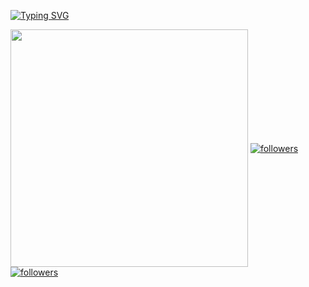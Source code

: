 [![Typing SVG](https://readme-typing-svg.herokuapp.com?color=6CF7B9&lines=Hello+There!+This+is+Moaaz;Penetration+Tester)](https://git.io/typing-svg)

<img align='center' src="https://github-readme-stats.vercel.app/api?username=PhotonBolt&show_icons=true&theme=gotham" width="380">


<a href="https://twitter.com/PhotonBo1t">
    <img align='center' alt="followers" title="Follow me on Twitter" src="https://img.shields.io/twitter/follow/PhotonBo1t?color=55960c&labelColor=488207&label=Follow&logo=twitter&logoColor=white&style=for-the-badge"/></a>
  <a href="https://github.com/PhotonBolt">
    <img align='center' alt="followers" title="Follow me on Github" src="https://img.shields.io/github/followers/PhotonBolt?color=236ad3&labelColor=1155ba&style=for-the-badge&logo=github&label=Follow"/></a>
</p>
